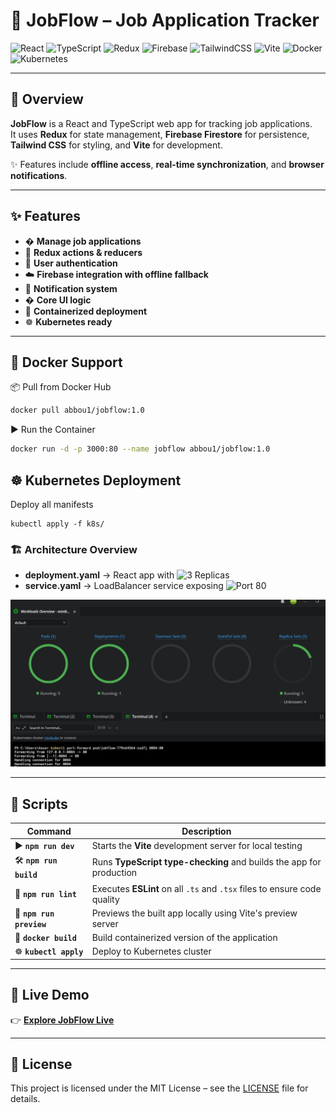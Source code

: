 # 🎯 JobFlow – Job Application Tracker

![React](https://img.shields.io/badge/React-20232A?style=for-the-badge&logo=react&logoColor=61DAFB)
![TypeScript](https://img.shields.io/badge/TypeScript-3178C6?style=for-the-badge&logo=typescript&logoColor=white)
![Redux](https://img.shields.io/badge/Redux-764ABC?style=for-the-badge&logo=redux&logoColor=white)
![Firebase](https://img.shields.io/badge/Firebase-FFCA28?style=for-the-badge&logo=firebase&logoColor=black)
![TailwindCSS](https://img.shields.io/badge/TailwindCSS-06B6D4?style=for-the-badge&logo=tailwindcss&logoColor=white)
![Vite](https://img.shields.io/badge/Vite-646CFF?style=for-the-badge&logo=vite&logoColor=FFD62E)
![Docker](https://img.shields.io/badge/Docker-2496ED?style=for-the-badge&logo=docker&logoColor=white)
![Kubernetes](https://img.shields.io/badge/Kubernetes-326CE5?style=for-the-badge&logo=kubernetes&logoColor=white)

---

## 📖 Overview
**JobFlow** is a React and TypeScript web app for tracking job applications.  
It uses **Redux** for state management, **Firebase Firestore** for persistence, **Tailwind CSS** for styling, and **Vite** for development.  

✨ Features include **offline access**, **real-time synchronization**, and **browser notifications**.

---

## ✨ Features
- � **Manage job applications**
- 🔄 **Redux actions & reducers**
- 🔐 **User authentication**
- ☁️ **Firebase integration with offline fallback**
- 🔔 **Notification system**
- � **Core UI logic**
- 🐳 **Containerized deployment**
- ☸️ **Kubernetes ready**


---

## 🐳 Docker Support

📦 Pull from Docker Hub

```bash
docker pull abbou1/jobflow:1.0
```
▶️ Run the Container
```bash
docker run -d -p 3000:80 --name jobflow abbou1/jobflow:1.0
```

## ☸️ Kubernetes Deployment

Deploy all manifests

```Shell
kubectl apply -f k8s/
```

### 🏗️ Architecture Overview

- **deployment.yaml** → React app with ![3 Replicas](https://img.shields.io/badge/Replicas-3-blue)
- **service.yaml** → LoadBalancer service exposing ![Port 80](https://img.shields.io/badge/Port-80-green)

![Workloads Overview in Lens](/public/lens-screenshot.jpg)

---


## 📜 Scripts

| Command | Description |
|---------|-------------|
| ▶️ **`npm run dev`**     | Starts the **Vite** development server for local testing |
| 🛠 **`npm run build`**   | Runs **TypeScript type-checking** and builds the app for production |
| 🧹 **`npm run lint`**    | Executes **ESLint** on all `.ts` and `.tsx` files to ensure code quality |
| 👀 **`npm run preview`** | Previews the built app locally using Vite's preview server |
| 🐳 **`docker build`**    | Build containerized version of the application |
| ☸️ **`kubectl apply`**   | Deploy to Kubernetes cluster |

---

## 🚀 Live Demo  

👉 [**Explore JobFlow Live**](https://anassabbou.github.io/JobFlow/)  

---

## 📜 License

This project is licensed under the MIT License – see the [LICENSE](./LICENSE) file for details.
